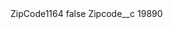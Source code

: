 <?xml version="1.0" encoding="UTF-8"?>
<CustomMetadata xmlns="http://soap.sforce.com/2006/04/metadata" xmlns:xsi="http://www.w3.org/2001/XMLSchema-instance" xmlns:xsd="http://www.w3.org/2001/XMLSchema">
    <label>ZipCode1164</label>
    <protected>false</protected>
    <values>
        <field>Zipcode__c</field>
        <value xsi:type="xsd:string">19890</value>
    </values>
</CustomMetadata>
